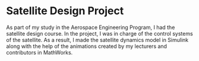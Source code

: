 # Satellite Design Project

As part of my study in the Aerospace Engineering Program, I had the satellite design course. In the project, I was in charge of
the control systems of the satellite. As a result, I made the satellite dynamics model in Simulink along with the help of the animations created by
my lecturers and contributors in MathWorks.
